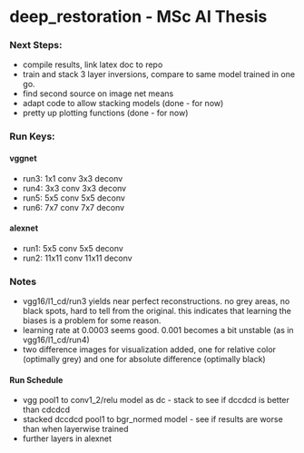# deep_restoration - MSc AI Thesis

### Next Steps:
- compile results, link latex doc to repo
- train and stack 3 layer inversions, compare to same model trained in one go.
- find second source on image net means
- adapt code to allow stacking models (done - for now)
- pretty up plotting functions (done - for now)

### Run Keys:

#### vggnet
- run3: 1x1 conv 3x3 deconv
- run4: 3x3 conv 3x3 deconv
- run5: 5x5 conv 5x5 deconv
- run6: 7x7 conv 7x7 deconv

#### alexnet
- run1: 5x5 conv 5x5 deconv
- run2: 11x11 conv 11x11 deconv

### Notes
- vgg16/l1_cd/run3 yields near perfect reconstructions. no grey areas, no black spots, hard to tell from the original. this indicates that learning the biases is a problem for some reason.
- learning rate at 0.0003 seems good. 0.001 becomes a bit unstable (as in vgg16/l1_cd/run4)
- two difference images for visualization added, one for relative color (optimally grey) and one for absolute difference (optimally black)


#### Run Schedule
- vgg pool1 to conv1_2/relu model as dc - stack to see if dccdcd is better than cdcdcd
- stacked dccdcd pool1 to bgr_normed model - see if results are worse than when layerwise trained
- further layers in alexnet

